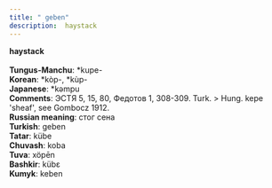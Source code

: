```yaml
---
title: " geben"
description:  haystack
---
```

<strong> haystack</strong><br><br>
<strong>Tungus-Manchu</strong>:  *kupe-<br>
<strong>Korean</strong>:  *kòp-, *kùp-<br>
<strong>Japanese</strong>:  *kǝmpu<br>
<strong>Comments</strong>:  ЭСТЯ 5, 15, 80, Федотов 1, 308-309. Turk. > Hung. kepe 'sheaf', see Gombocz 1912.<br>
<strong>Russian meaning</strong>:  стог сена<br>
<strong>Turkish</strong>:  geben<br>
<strong>Tatar</strong>:  kübe<br>
<strong>Chuvash</strong>:  koba<br>
<strong>Tuva</strong>:  xöpēn<br>
<strong>Bashkir</strong>:  kübɛ<br>
<strong>Kumyk</strong>:  keben<br>


